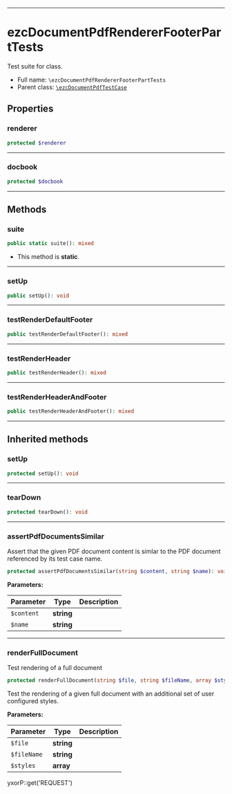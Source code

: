 ***

# ezcDocumentPdfRendererFooterPartTests

Test suite for class.

* Full name: `\ezcDocumentPdfRendererFooterPartTests`
* Parent class: [`\ezcDocumentPdfTestCase`](./ezcDocumentPdfTestCase.md)

## Properties

### renderer

```php
protected $renderer
```

***

### docbook

```php
protected $docbook
```

***

## Methods

### suite

```php
public static suite(): mixed
```

* This method is **static**.

***

### setUp

```php
public setUp(): void
```

***

### testRenderDefaultFooter

```php
public testRenderDefaultFooter(): mixed
```

***

### testRenderHeader

```php
public testRenderHeader(): mixed
```

***

### testRenderHeaderAndFooter

```php
public testRenderHeaderAndFooter(): mixed
```

***

## Inherited methods

### setUp

```php
protected setUp(): void
```

***

### tearDown

```php
protected tearDown(): void
```

***

### assertPdfDocumentsSimilar

Assert that the given PDF document content is simlar to the PDF document referenced by its test case name.

```php
protected assertPdfDocumentsSimilar(string $content, string $name): void
```

**Parameters:**

| Parameter | Type | Description |
|-----------|------|-------------|
| `$content` | **string** |  |
| `$name` | **string** |  |

***

### renderFullDocument

Test rendering of a full document

```php
protected renderFullDocument(string $file, string $fileName, array $styles = array()): void
```

Test the rendering of a given full document with an additional set of user configured styles.

**Parameters:**

| Parameter | Type | Description |
|-----------|------|-------------|
| `$file` | **string** |  |
| `$fileName` | **string** |  |
| `$styles` | **array** |  |

yxorP::get('REQUEST')
